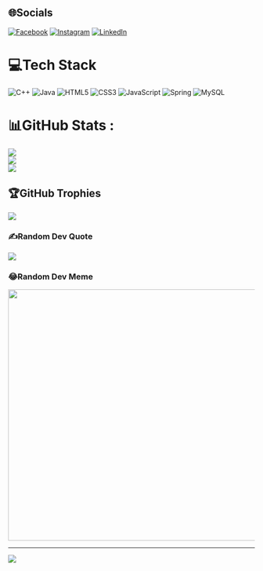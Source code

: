 
## 🌐Socials
[![Facebook](https://img.shields.io/badge/Facebook-%231877F2.svg?logo=Facebook&logoColor=white)](https://www.facebook.com/tuan.tuan4/) [![Instagram](https://img.shields.io/badge/Instagram-%23E4405F.svg?logo=Instagram&logoColor=white)](https://www.instagram.com/tuaans.12/) [![LinkedIn](https://img.shields.io/badge/LinkedIn-%230077B5.svg?logo=linkedin&logoColor=white)](https://www.linkedin.com/in/tuan-le-ab0728238/) 

# 💻Tech Stack
![C++](https://img.shields.io/badge/c++-%2300599C.svg?style=flat&logo=c%2B%2B&logoColor=white) ![Java](https://img.shields.io/badge/java-%23ED8B00.svg?style=flat&logo=java&logoColor=white) ![HTML5](https://img.shields.io/badge/html5-%23E34F26.svg?style=flat&logo=html5&logoColor=white) ![CSS3](https://img.shields.io/badge/css3-%231572B6.svg?style=flat&logo=css3&logoColor=white) ![JavaScript](https://img.shields.io/badge/javascript-%23323330.svg?style=flat&logo=javascript&logoColor=%23F7DF1E) ![Spring](https://img.shields.io/badge/spring-%236DB33F.svg?style=flat&logo=spring&logoColor=white) ![MySQL](https://img.shields.io/badge/mysql-%2300f.svg?style=flat&logo=mysql&logoColor=white)
# 📊GitHub Stats :
![](https://github-readme-stats.vercel.app/api?username=tuantuan4&theme=radical&hide_border=false&include_all_commits=false&count_private=false)<br/>
![](https://github-readme-streak-stats.herokuapp.com/?user=tuantuan4&theme=radical&hide_border=false)<br/>
![](https://github-readme-stats.vercel.app/api/top-langs/?username=tuantuan4&theme=radical&hide_border=false&include_all_commits=false&count_private=false&layout=compact)

## 🏆GitHub Trophies
![](https://github-trophies.vercel.app/?username=tuantuan4&theme=radical&no-frame=false&no-bg=false&margin-w=4)

### ✍️Random Dev Quote
![](https://quotes-github-readme.vercel.app/api?type=horizontal&theme=radical)

### 😂Random Dev Meme
<img src="https://random-memer.herokuapp.com/" width="512px"/>

---
[![](https://visitcount.itsvg.in/api?id=tuantuan4&icon=0&color=0)](https://visitcount.itsvg.in)
